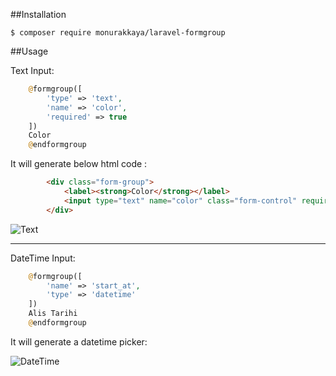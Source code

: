 ##Installation

`$ composer require monurakkaya/laravel-formgroup`

##Usage

Text Input: 

```php
    @formgroup([
        'type' => 'text',
        'name' => 'color',
        'required' => true
    ])
    Color
    @endformgroup
```

It will generate below html code : 

```html
        <div class="form-group">
            <label><strong>Color</strong></label>
            <input type="text" name="color" class="form-control" required="" value="">
        </div>
```
![Text](http://monurakkaya.com/laravel-formgroup/text.png)

***
DateTime Input:
```php
    @formgroup([
        'name' => 'start_at',
        'type' => 'datetime'
    ])
    Alis Tarihi
    @endformgroup
```
It will generate a datetime picker: 

![DateTime](http://monurakkaya.com/laravel-formgroup/datetime.png)
